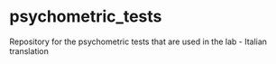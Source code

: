 # psychometric_tests

Repository for the psychometric tests that are used in the lab - Italian translation
